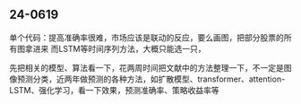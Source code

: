 
## 24-0619
单个代码：提高准确率很难，市场应该是联动的反应，要么画图，把部分股票的所有图拿进来
而LSTM等时间序列方法，大概只能选一只，

先把相关的模型、算法看一下，花两周时间把文献中的方法整理一下，不一定是图像预测分类，近两年做预测的各种方法，如扩散模型、transformer、attention-LSTM、强化学习，看一下效果，预测准确率、策略收益率等
